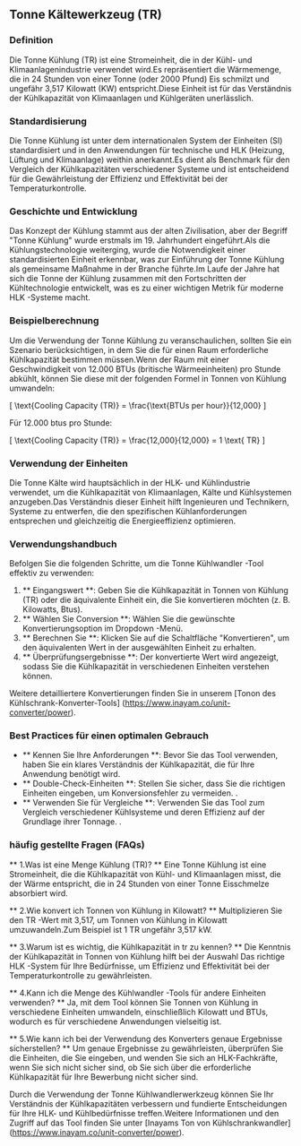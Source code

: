 ## Tonne Kältewerkzeug (TR)

### Definition
Die Tonne Kühlung (TR) ist eine Stromeinheit, die in der Kühl- und Klimaanlagenindustrie verwendet wird.Es repräsentiert die Wärmemenge, die in 24 Stunden von einer Tonne (oder 2000 Pfund) Eis schmilzt und ungefähr 3,517 Kilowatt (KW) entspricht.Diese Einheit ist für das Verständnis der Kühlkapazität von Klimaanlagen und Kühlgeräten unerlässlich.

### Standardisierung
Die Tonne Kühlung ist unter dem internationalen System der Einheiten (SI) standardisiert und in den Anwendungen für technische und HLK (Heizung, Lüftung und Klimaanlage) weithin anerkannt.Es dient als Benchmark für den Vergleich der Kühlkapazitäten verschiedener Systeme und ist entscheidend für die Gewährleistung der Effizienz und Effektivität bei der Temperaturkontrolle.

### Geschichte und Entwicklung
Das Konzept der Kühlung stammt aus der alten Zivilisation, aber der Begriff "Tonne Kühlung" wurde erstmals im 19. Jahrhundert eingeführt.Als die Kühlungstechnologie weiterging, wurde die Notwendigkeit einer standardisierten Einheit erkennbar, was zur Einführung der Tonne Kühlung als gemeinsame Maßnahme in der Branche führte.Im Laufe der Jahre hat sich die Tonne der Kühlung zusammen mit den Fortschritten der Kühltechnologie entwickelt, was es zu einer wichtigen Metrik für moderne HLK -Systeme macht.

### Beispielberechnung
Um die Verwendung der Tonne Kühlung zu veranschaulichen, sollten Sie ein Szenario berücksichtigen, in dem Sie die für einen Raum erforderliche Kühlkapazität bestimmen müssen.Wenn der Raum mit einer Geschwindigkeit von 12.000 BTUs (britische Wärmeeinheiten) pro Stunde abkühlt, können Sie diese mit der folgenden Formel in Tonnen von Kühlung umwandeln:

\[ \text{Cooling Capacity (TR)} = \frac{\text{BTUs per hour}}{12,000} \]

Für 12.000 btus pro Stunde:

\[ \text{Cooling Capacity (TR)} = \frac{12,000}{12,000} = 1 \text{ TR} \]

### Verwendung der Einheiten
Die Tonne Kälte wird hauptsächlich in der HLK- und Kühlindustrie verwendet, um die Kühlkapazität von Klimaanlagen, Kälte und Kühlsystemen anzugeben.Das Verständnis dieser Einheit hilft Ingenieuren und Technikern, Systeme zu entwerfen, die den spezifischen Kühlanforderungen entsprechen und gleichzeitig die Energieeffizienz optimieren.

### Verwendungshandbuch
Befolgen Sie die folgenden Schritte, um die Tonne Kühlwandler -Tool effektiv zu verwenden:

1. ** Eingangswert **: Geben Sie die Kühlkapazität in Tonnen von Kühlung (TR) oder die äquivalente Einheit ein, die Sie konvertieren möchten (z. B. Kilowatts, Btus).
2. ** Wählen Sie Conversion **: Wählen Sie die gewünschte Konvertierungsoption im Dropdown -Menü.
3. ** Berechnen Sie **: Klicken Sie auf die Schaltfläche "Konvertieren", um den äquivalenten Wert in der ausgewählten Einheit zu erhalten.
4. ** Überprüfungsergebnisse **: Der konvertierte Wert wird angezeigt, sodass Sie die Kühlkapazität in verschiedenen Einheiten verstehen können.

Weitere detailliertere Konvertierungen finden Sie in unserem [Tonon des Kühlschrank-Konverter-Tools] (https://www.inayam.co/unit-converter/power).

### Best Practices für einen optimalen Gebrauch
- ** Kennen Sie Ihre Anforderungen **: Bevor Sie das Tool verwenden, haben Sie ein klares Verständnis der Kühlkapazität, die für Ihre Anwendung benötigt wird.
- ** Double-Check-Einheiten **: Stellen Sie sicher, dass Sie die richtigen Einheiten eingeben, um Konversionsfehler zu vermeiden.
.
- ** Verwenden Sie für Vergleiche **: Verwenden Sie das Tool zum Vergleich verschiedener Kühlsysteme und deren Effizienz auf der Grundlage ihrer Tonnage.
.

### häufig gestellte Fragen (FAQs)

** 1.Was ist eine Menge Kühlung (TR)? **
Eine Tonne Kühlung ist eine Stromeinheit, die die Kühlkapazität von Kühl- und Klimaanlagen misst, die der Wärme entspricht, die in 24 Stunden von einer Tonne Eisschmelze absorbiert wird.

** 2.Wie konvert ich Tonnen von Kühlung in Kilowatt? **
Multiplizieren Sie den TR -Wert mit 3,517, um Tonnen von Kühlung in Kilowatt umzuwandeln.Zum Beispiel ist 1 TR ungefähr 3,517 kW.

** 3.Warum ist es wichtig, die Kühlkapazität in tr zu kennen? **
Die Kenntnis der Kühlkapazität in Tonnen von Kühlung hilft bei der Auswahl Das richtige HLK -System für Ihre Bedürfnisse, um Effizienz und Effektivität bei der Temperaturkontrolle zu gewährleisten.

** 4.Kann ich die Menge des Kühlwandler -Tools für andere Einheiten verwenden? **
Ja, mit dem Tool können Sie Tonnen von Kühlung in verschiedene Einheiten umwandeln, einschließlich Kilowatt und BTUs, wodurch es für verschiedene Anwendungen vielseitig ist.

** 5.Wie kann ich bei der Verwendung des Konverters genaue Ergebnisse sicherstellen? **
Um genaue Ergebnisse zu gewährleisten, überprüfen Sie die Einheiten, die Sie eingeben, und wenden Sie sich an HLK-Fachkräfte, wenn Sie sich nicht sicher sind, ob Sie sich über die erforderliche Kühlkapazität für Ihre Bewerbung nicht sicher sind.

Durch die Verwendung der Tonne Kühlwandlerwerkzeug können Sie Ihr Verständnis der Kühlkapazitäten verbessern und fundierte Entscheidungen für Ihre HLK- und Kühlbedürfnisse treffen.Weitere Informationen und den Zugriff auf das Tool finden Sie unter [Inayams Ton von Kühlschrankwandler] (https://www.inayam.co/unit-converter/power).